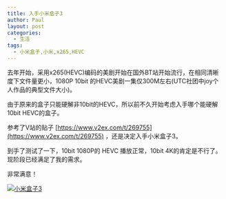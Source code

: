 ```yaml
---
title: 入手小米盒子3
author: Paul
layout: post
categories:
  - 生活
tags:
  - 小米盒子,小米,x265,HEVC
---
```


去年开始，采用x265(HEVC)编码的美剧开始在国外BT站开始流行，在相同清晰度下文件量更小，1080P 10bit 的HEVC美剧一集仅300M左右(UTC社团中joy个人作品的典型文件大小)。

由于原来的盒子只能硬解非10bit的HEVC，所以前不久开始考虑入手哪个能硬解10bit HEVC的盒子。

参考了V站的贴子 [https://www.v2ex.com/t/269755](https://www.v2ex.com/t/269755) ，还是决定入手小米盒子3。

到手了测试了一下，10bit 1080P的 HEVC 播放正常，10bit 4K的肯定是不行了。现阶段已经满足了我的需求。

非常满意！

[![小米盒子3](http://img.hz.mk/2016-0406/mi-box-3.jpg!400px)](http://img.hz.mk/2016-0406/mi-box-3.jpg)
